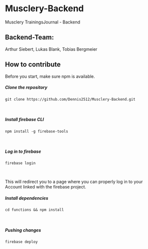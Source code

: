 # Musclery-Backend

Musclery TrainingsJournal - Backend

## Backend-Team:

Arthur Siebert, Lukas Blank, Tobias Bergmeier

## How to contribute

Before you start, make sure npm is available. <br>

##### Clone the repository

<pre><code>git clone https://github.com/Dennis2512/Musclery-Backend.git </pre></code><br>

##### Install firebase CLI

<pre><code>npm install -g firebase-tools</pre></code><br>

##### Log in to firebase

<pre><code>firebase login</pre></code><br>

This will redirect you to a page where you can properly log in to your Account linked with the firebase project.

##### Install dependencies

<pre><code>cd functions && npm install</pre></code><br>

##### Pushing changes

<pre><code>firebase deploy</pre></code>
